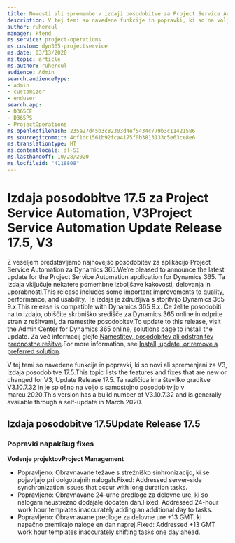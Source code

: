```yaml
---
title: Novosti ali spremembe v izdaji posodobitve za Project Service Automation 17.5, hitri popravek, V3
description: V tej temi so navedene funkcije in popravki, ki so na voljo za Project Service Automation V3, izdaja posodobitve 17.5.
author: ruhercul
manager: kfend
ms.service: project-operations
ms.custom: dyn365-projectservice
ms.date: 03/13/2020
ms.topic: article
ms.author: ruhercul
audience: Admin
search.audienceType:
- admin
- customizer
- enduser
search.app:
- D365CE
- D365PS
- ProjectOperations
ms.openlocfilehash: 235a27d45b3c82303d4ef5434c779b3c11421586
ms.sourcegitcommit: 4cf1dc1561b92fca4175f0b3813133c5e63ce8e6
ms.translationtype: HT
ms.contentlocale: sl-SI
ms.lasthandoff: 10/28/2020
ms.locfileid: "4118808"
---
```

# <a name="project-service-automation-update-release-175-v3"></a><span data-ttu-id="9e988-103">Izdaja posodobitve 17.5 za Project Service Automation, V3</span><span class="sxs-lookup"><span data-stu-id="9e988-103">Project Service Automation Update Release 17.5, V3</span></span>

<span data-ttu-id="9e988-104">Z veseljem predstavljamo najnovejšo posodobitev za aplikacijo Project Service Automation za Dynamics 365.</span><span class="sxs-lookup"><span data-stu-id="9e988-104">We’re pleased to announce the latest update for the Project Service Automation application for Dynamics 365.</span></span> <span data-ttu-id="9e988-105">Ta izdaja vključuje nekatere pomembne izboljšave kakovosti, delovanja in uporabnosti.</span><span class="sxs-lookup"><span data-stu-id="9e988-105">This release includes some important improvements to quality, performance, and usability.</span></span>  <span data-ttu-id="9e988-106">Ta izdaja je združljiva s storitvijo Dynamics 365 9.x.</span><span class="sxs-lookup"><span data-stu-id="9e988-106">This release is compatible with Dynamics 365 9.x.</span></span> <span data-ttu-id="9e988-107">Če želite posodobiti na to izdajo, obiščite skrbniško središče za Dynamics 365 online in odprite stran z rešitvami, da namestite posodobitev.</span><span class="sxs-lookup"><span data-stu-id="9e988-107">To update to this release, visit the Admin Center for Dynamics 365 online, solutions page to install the update.</span></span> <span data-ttu-id="9e988-108">Za več informacij glejte [Namestitev, posodobitev ali odstranitev prednostne rešitve](https://docs.microsoft.com/power-platform/admin/install-remove-preferred-solution).</span><span class="sxs-lookup"><span data-stu-id="9e988-108">For more information, see [Install, update, or remove a preferred solution](https://docs.microsoft.com/power-platform/admin/install-remove-preferred-solution).</span></span>

<span data-ttu-id="9e988-109">V tej temi so navedene funkcije in popravki, ki so novi ali spremenjeni za V3, izdaja posodobitve 17.5.</span><span class="sxs-lookup"><span data-stu-id="9e988-109">This topic lists the features and fixes that are new or changed for V3, Update Release 17.5.</span></span> <span data-ttu-id="9e988-110">Ta različica ima številko graditve V3.10.7.32 in je splošno na voljo s samostojno posodobitvijo v marcu 2020.</span><span class="sxs-lookup"><span data-stu-id="9e988-110">This version has a build number of V3.10.7.32 and is generally available through a self-update in March 2020.</span></span>


## <a name="update-release-175"></a><span data-ttu-id="9e988-111">Izdaja posodobitve 17.5</span><span class="sxs-lookup"><span data-stu-id="9e988-111">Update Release 17.5</span></span>

### <a name="bug-fixes"></a><span data-ttu-id="9e988-112">Popravki napak</span><span class="sxs-lookup"><span data-stu-id="9e988-112">Bug fixes</span></span>


<span data-ttu-id="9e988-113">**Vodenje projektov**</span><span class="sxs-lookup"><span data-stu-id="9e988-113">**Project Management**</span></span>

- <span data-ttu-id="9e988-114">Popravljeno: Obravnavane težave s strežniško sinhronizacijo, ki se pojavljajo pri dolgotrajnih nalogah.</span><span class="sxs-lookup"><span data-stu-id="9e988-114">Fixed: Addressed server-side synchronization issues that occur with long duration tasks.</span></span>
- <span data-ttu-id="9e988-115">Popravljeno: Obravnavane 24-urne predloge za delovne ure, ki so nalogam neustrezno dodajale dodaten dan.</span><span class="sxs-lookup"><span data-stu-id="9e988-115">Fixed: Addressed 24-hour work hour templates inaccurately adding an additional day to tasks.</span></span>
- <span data-ttu-id="9e988-116">Popravljeno: Obravnavane predloge za delovne ure +13 GMT, ki napačno premikajo naloge en dan naprej.</span><span class="sxs-lookup"><span data-stu-id="9e988-116">Fixed: Addressed +13 GMT work hour templates inaccurately shifting tasks one day ahead.</span></span>

